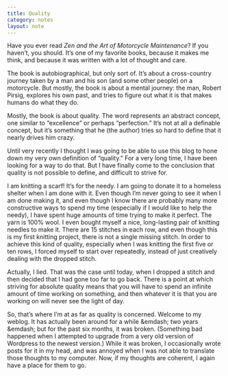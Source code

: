 ```yaml
---
title: Quality
category: notes
layout: note
---
```


Have you ever read *Zen and the Art of Motorcycle Maintenance*? If you haven’t, you should. It’s one of my favorite books, because it makes me think, and because it was written with a lot of thought and care.

The book is autobiographical, but only sort of. It’s about a cross-country journey taken by a man and his son (and some other people) on a motorcycle. But mostly, the book is about a mental journey: the man, Robert Pirsig, explores his own past, and tries to figure out what it is that makes humans do what they do.

Mostly, the book is about quality. The word represents an abstract concept, one similar to “excellence” or perhaps “perfection.” It’s not at all a definable concept, but it’s something that he (the author) tries so hard to define that it nearly drives him crazy.

Until very recently I thought I was going to be able to use this blog to hone down my very own definition of “quality.” For a very long time, I have been looking for a way to do that. But I have finally come to the conclusion that quality is not possible to define, and difficult to strive for.

I am knitting a scarf! It’s for the needy. I am going to donate it to a homeless shelter when I am done with it. Even though I’m never going to see it when I am done making it, and even though I know there are probably many more constructive ways to spend my time (especially if I would like to help the needy), I have spent huge amounts of time trying to make it perfect. The yarn is 100% wool. I even bought myself a nice, long-lasting pair of knitting needles to make it. There are 15 stitches in each row, and even though this is my first knitting project, there is not a single missing stitch. In order to achieve this kind of quality, especially when I was knitting the first five or ten rows, I forced myself to start over repeatedly, instead of just creatively dealing with the dropped stitch.

Actually, I lied. That was the case until today, when I dropped a stitch and then decided that I had gone too far to go back. There is a point at which striving for absolute quality means that you will have to spend an infinite amount of time working on something, and then whatever it is that you are working on will never see the light of day.

So, that’s where I’m at as far as quality is concerned. Welcome to my weblog. It has actually been around for a while &emdash; two years &emdash; but for the past six months, it was broken. (Something bad happened when I attempted to upgrade from a very old version of Wordpress to the newest version.) While it was broken, I occasionally wrote posts for it in my head, and was annoyed when I was not able to translate those thoughts to my computer. Now, if my thoughts are coherent, I again have a place for them to go.

